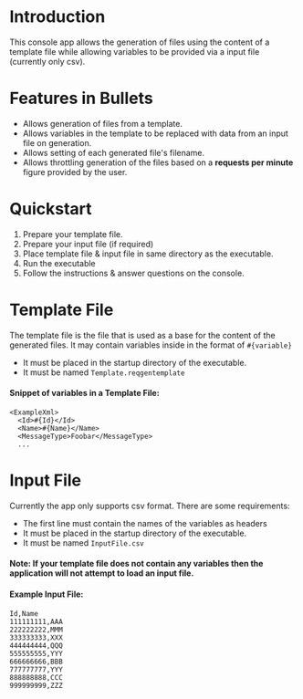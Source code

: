 # Introduction 
This console app allows the generation of files using the content of a template file while allowing variables to be provided via a input file (currently only csv).

# Features in Bullets
- Allows generation of files from a template.
- Allows variables in the template to be replaced with data from an input file on generation.
- Allows setting of each generated file's filename.
- Allows throttling generation of the files based on a **requests per minute** figure provided by the user.

# Quickstart
1. Prepare your template file.
2. Prepare your input file (if required)
3. Place template file & input file in same directory as the executable.
4. Run the executable
5. Follow the instructions & answer questions on the console.

# Template File
The template file is the file that is used as a base for the content of the generated files. It may contain variables inside in the format of `#{variable}`
- It must be placed in the startup directory of the executable.
- It must be named `Template.reqgentemplate`
#### Snippet of variables in a Template File:
```
<ExampleXml>
  <Id>#{Id}</Id>
  <Name>#{Name}</Name>
  <MessageType>Foobar</MessageType>
  ...
```

# Input File
Currently the app only supports csv format. There are some requirements:
- The first line must contain the names of the variables as headers
- It must be placed in the startup directory of the executable.
- It must be named `InputFile.csv`

#### Note: If your template file does not contain any variables then the application will not attempt to load an input file.

#### Example Input File:
```
Id,Name
111111111,AAA
222222222,MMM
333333333,XXX
444444444,QQQ
555555555,YYY
666666666,BBB
777777777,YYY
888888888,CCC
999999999,ZZZ
```